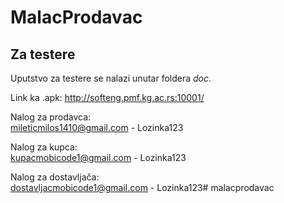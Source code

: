 # MalacProdavac

## Za testere

Uputstvo za testere se nalazi unutar foldera _doc_. <br>

Link ka .apk: http://softeng.pmf.kg.ac.rs:10001/

Nalog za prodavca: <br>
mileticmilos1410@gmail.com - Lozinka123

Nalog za kupca: <br>
kupacmobicode1@gmail.com - Lozinka123

Nalog za dostavljača: <br>
dostavljacmobicode1@gmail.com - Lozinka123# malacprodavac
